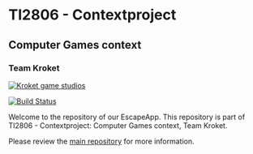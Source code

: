 # TI2806 - Contextproject
## Computer Games context
### Team Kroket

[![Kroket game studios](http://i.imgur.com/hQs8FMT.png)](https://github.com/alanvanrossum/kroket)

[![Build Status](https://api.travis-ci.org/alanvanrossum/kroketapp.svg?branch=master)](https://travis-ci.org/alanvanrossum/kroketapp)

Welcome to the repository of our EscapeApp. This repository is part of TI2806 - Contextproject: Computer Games context, Team Kroket. 

Please review the [main repository](https://github.com/alanvanrossum/kroket/) for more information.
